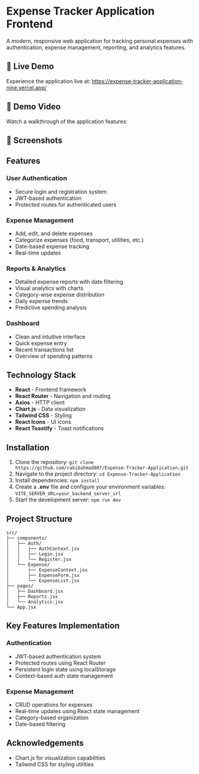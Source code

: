 # Expense Tracker Application Frontend
A modern, responsive web application for tracking personal expenses with authentication, expense management, reporting, and analytics features.

## 🔗 Live Demo
Experience the application live at: https://expense-tracker-application-nine.vercel.app/

## 🎥 Demo Video
Watch a walkthrough of the application features:

## 📸 Screenshots

## Features
### User Authentication

- Secure login and registration system
- JWT-based authentication
- Protected routes for authenticated users


### Expense Management

- Add, edit, and delete expenses
- Categorize expenses (food, transport, utilities, etc.)
- Date-based expense tracking
- Real-time updates


### Reports & Analytics

- Detailed expense reports with date filtering
- Visual analytics with charts
- Category-wise expense distribution
- Daily expense trends
- Predictive spending analysis


### Dashboard

- Clean and intuitive interface
- Quick expense entry
- Recent transactions list
- Overview of spending patterns

## Technology Stack

- **React** - Frontend framework
- **React Router** - Navigation and routing
- **Axios** - HTTP client
- **Chart.js** - Data visualization
- **Tailwind CSS** - Styling
- **React Icons** - UI icons
- **React Toastify** - Toast notifications

## Installation

1. Clone the repository:
   ``` git clone https://github.com/rakibahmad007/Expense-Tracker-Application.git ```
2. Navigate to the project directory:
   ``` cd Expense-Tracker-Application ```
3. Install dependencies:
   ``` npm install ```
4. Create a **.env** file and configure your environment variables:
   ``` VITE_SERVER_URL=your_backend_server_url ```
5. Start the development server:
   ``` npm run dev ```

## Project Structure
```
src/
├── components/
│   ├── Auth/
│   │   ├── AuthContext.jsx
│   │   ├── Login.jsx
│   │   └── Register.jsx
│   └── Expense/
│       ├── ExpenseContext.jsx
│       ├── ExpenseForm.jsx
│       └── ExpenseList.jsx
├── pages/
│   ├── Dashboard.jsx
│   ├── Reports.jsx
│   └── Analytics.jsx
└── App.jsx
```

## Key Features Implementation

### Authentication
- JWT-based authentication system
- Protected routes using React Router
- Persistent login state using localStorage
- Context-based auth state management

### Expense Management
- CRUD operations for expenses
- Real-time updates using React state management
- Category-based organization
- Date-based filtering

## Acknowledgements
- Chart.js for visualization capabilities
- Tailwind CSS for styling utilities





 
